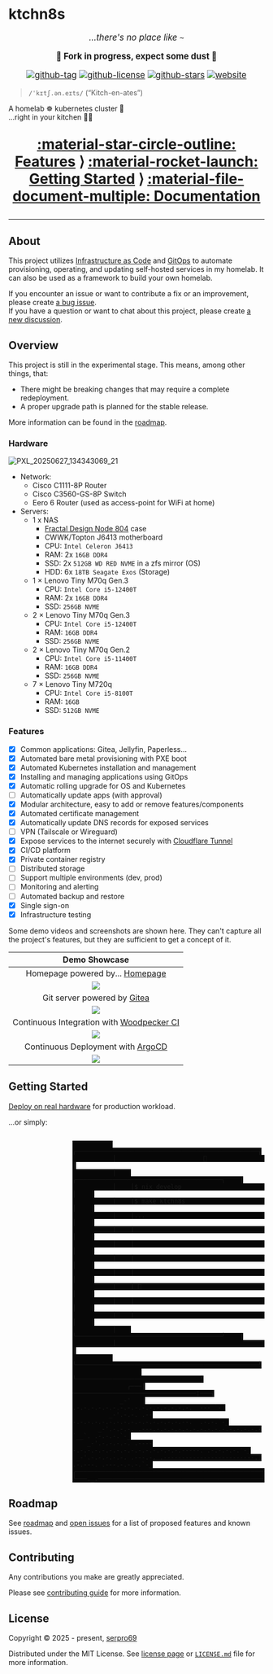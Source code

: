 # ktchn8s

<div markdown="1" style="text-align: center; font-size: 1.2em;">

_...there's no place like_ `~`

<b>🚧 Fork in progress, expect some dust 🚧</b>

[![github-tag](https://img.shields.io/github/v/tag/serpro69/ktchn8s?style=for-the-badge&logo=semver&logoColor=white)](https://github.com/serpro69/ktchn8s/tags)
[![github-license](https://img.shields.io/github/license/serpro69/ktchn8s?style=for-the-badge&logo=unlicense&logoColor=white)](https://opensource.org/license/mit)
[![github-stars](https://img.shields.io/github/stars/serpro69/ktchn8s?logo=github&logoColor=white&color=gold&style=for-the-badge)](https://github.com/serpro69/ktchn8s)
[![website](https://img.shields.io/website?label=docs&logo=gitbook&logoColor=white&style=for-the-badge&url=https%3A%2F%2Fserpro69.github.io/ktchn8s)](https://serpro69.github.io/ktchn8s)

</div>

> `/ˈkɪtʃ.ən.eɪts/` (“Kitch-en-ates”)

A homelab ☸️ kubernetes cluster 👾
<br>...right in your kitchen 🚀💥

<div markdown="1" style="text-align: center; font-size: 2em;">

**[:material-star-circle-outline: Features](#features) ⟩ [:material-rocket-launch: Getting Started](#getting-started) ⟩ [:material-file-document-multiple: Documentation](https://serpro69.github.io/ktchn8s)**

</div>

---

## About

This project utilizes [Infrastructure as Code](https://en.wikipedia.org/wiki/Infrastructure_as_code) and [GitOps](https://www.weave.works/technologies/gitops) to automate provisioning, operating, and updating self-hosted services in my homelab.
It can also be used as a framework to build your own homelab.

If you encounter an issue or want to contribute a fix or an improvement, please create [a bug issue](https://github.com/serpro69/ktchn8s/issues/new?template=bug.md).
<br>If you have a question or want to chat about this project, please create [a new discussion](https://github.com/serpro69/ktchn8s/discussions/new/choose).

## Overview

This project is still in the experimental stage. This means, among other things, that:

- There might be breaking changes that may require a complete redeployment.
- A proper upgrade path is planned for the stable release.

More information can be found in the [roadmap](https://serpro69.github.io/ktchn8s/info/roadmap/).

### Hardware

![PXL_20250627_134343069_21](https://github.com/user-attachments/assets/7a5c9ce3-c1de-4d23-a5a6-796e0e08a2ec)

- Network:
    - Cisco C1111-8P Router
    - Cisco C3560-GS-8P Switch
    - Eero 6 Router (used as access-point for WiFi at home)
- Servers:
    - 1 x NAS
        - [Fractal Design Node 804](https://www.fractal-design.com/products/cases/node/node-804/black/) case
        - CWWK/Topton J6413 motherboard
        - CPU: `Intel Celeron J6413`
        - RAM: 2x `16GB DDR4`
        - SSD: 2x `512GB WD RED NVME` in a zfs mirror (OS)
        - HDD: 6x `18TB Seagate Exos` (Storage)
    - 1 × Lenovo Tiny M70q Gen.3
        - CPU: `Intel Core i5-12400T`
        - RAM: 2x `16GB DDR4`
        - SSD: `256GB NVME`
    - 2 × Lenovo Tiny M70q Gen.3
        - CPU: `Intel Core i5-12400T`
        - RAM: `16GB DDR4`
        - SSD: `256GB NVME`
    - 2 × Lenovo Tiny M70q Gen.2
        - CPU: `Intel Core i5-11400T`
        - RAM: `16GB DDR4`
        - SSD: `256GB NVME`
    - 7 × Lenovo Tiny M720q
        - CPU: `Intel Core i5-8100T`
        - RAM: `16GB`
        - SSD: `512GB NVME`

### Features

- [x] Common applications: Gitea, Jellyfin, Paperless...
- [x] Automated bare metal provisioning with PXE boot
- [x] Automated Kubernetes installation and management
- [x] Installing and managing applications using GitOps
- [x] Automatic rolling upgrade for OS and Kubernetes
- [ ] Automatically update apps (with approval)
- [x] Modular architecture, easy to add or remove features/components
- [x] Automated certificate management
- [x] Automatically update DNS records for exposed services
- [ ] VPN (Tailscale or Wireguard)
- [x] Expose services to the internet securely with [Cloudflare Tunnel](https://www.cloudflare.com/products/tunnel/)
- [x] CI/CD platform
- [x] Private container registry
- [ ] Distributed storage
- [ ] Support multiple environments (dev, prod)
- [ ] Monitoring and alerting
- [ ] Automated backup and restore
- [x] Single sign-on
- [x] Infrastructure testing

Some demo videos and screenshots are shown here.
They can't capture all the project's features, but they are sufficient to get a concept of it.

| Demo Showcase                                                                                                   |
| :--:                                                                                                            |
| Homepage powered by... [Homepage](https://gethomepage.dev)                                                      |
| [![][homepage-demo]][homepage-demo]                                                                             |
| Git server powered by [Gitea](https://gitea.io/en-us)                                                           |
| [![][gitea-demo]][gitea-demo]                                                                                   |
| Continuous Integration with [Woodpecker CI](https://woodpecker-ci.org/)                                         |
| [![][woodpecker-demo]][woodpecker-demo]                                                                         |
| Continuous Deployment with [ArgoCD](https://argoproj.github.io/cd)                                              |
| [![][argocd-demo]][argocd-demo]                                                                                 |

[homepage-demo]: https://github.com/user-attachments/assets/8b2680c1-53e1-47c5-818d-08d3502f144b
[gitea-demo]: https://github.com/user-attachments/assets/f3775815-6c55-4086-b15a-8e0562e5d6a6
[woodpecker-demo]: https://github.com/user-attachments/assets/70b7e19f-22a3-4d95-aad1-da389d90c53e
[argocd-demo]: https://github.com/user-attachments/assets/bdd91804-2e10-4910-8cf6-afa15e433178

## Getting Started

[Deploy on real hardware](https://serpro69.github.io/ktchn8s/installation/production) for production workload.

...or simply:

<pre style="margin-left: 25%; margin-right: auto;">
<code style="background-color: #070707;">
           ╭──────────────────────────────────────────────────╮
           │                        🐧                        │
           │    ╭────────────────────────────────────────╮    │
           │    │$ nix develop                           │    │
           │    │$ make ktchn8s                          │    │
           │    │...                                     │    │
           │    │                                        │    │
           │    │                                        │    │
           │    │                                        │    │
           │    │                                        │    │
           │    │ 🚀                                     │    │
           │    │                                        │    │
           │    │                                        │    │
           │    ╰────────────────────────────────────────╯    │
           │                                                  │
           ╰──────────────────────────────────────────────────╯
                   ╰──────────────────────────────────╯
               ╭───|──────────────────────────────────|───╮
             _-'    .-.-.-.-.-.-.-.-.-.-.-.-.-.-.-.-.  --- `-_
          _-'.-.-. .---.-.-.-.-.-.-.-.-.-.-.-.-.-.-.--.  .-.-.`-_
       _-'.-.-.-. .---.-.-.-.-.-.-.-.-.-.-.-.-.-.-.-`__`. .-.-.-.`-_
    _-'.-.-.-.-. .-----.-.-.-.-.-.-.-.-.-.-.-.-.-.-.-----. .-.-.-.-.`-_
 _-'.-.-.-.-.-. .---.-. .-------------------------. .-.---. .---.-.-.-.`-_
╭─────────────────────────────────────────────────────────────────────────╮
╰───._.─────────────────────────────────────────────────────────────._.───╯
</code></pre>

## Roadmap

See [roadmap](https://serpro69.github.io/ktchn8s/info/roadmap/) and [open issues](https://github.com/serpro69/ktchn8s/issues) for a list of proposed features and known issues.

## Contributing

Any contributions you make are greatly appreciated.

Please see [contributing guide](https://serpro69.github.io/ktchn8s/info/contributing/) for more information.

## License

Copyright &copy; 2025 - present, [serpro69](https://github.com/serpro69)

Distributed under the MIT License.
See [license page](https://serpro69.github.io/ktchn8s/info/license) or [`LICENSE.md`](https://github.com/serpro69/ktchn8s/blob/master/LICENSE.md) file for more information.
